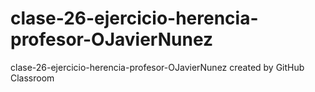 # clase-26-ejercicio-herencia-profesor-OJavierNunez
clase-26-ejercicio-herencia-profesor-OJavierNunez created by GitHub Classroom
